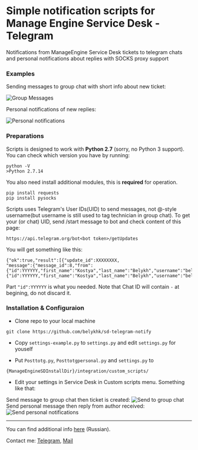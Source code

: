 # Simple notification scripts for Manage Engine Service Desk - Telegram
Notifications from ManageEngine Service Desk tickets to telegram chats and personal notifications about replies with SOCKS proxy support

### Examples
Sending messages to group chat with short info about new ticket:

![Group Messages](https://i.imgur.com/pmVXxFI.jpg)

Personal notifications of new replies:

![Personal notifications](https://i.imgur.com/c1pjSXS.jpg)

### Preparations
Scripts is designed to work with **Python 2.7** (sorry, no Python 3 support). You can check which version you have by running:
```
python -V
>Python 2.7.14
```

You also need install additional modules, this is **required** for operation.
```
pip install requests
pip install pysocks
```

Scripts uses Telegram's User IDs(UID) to send messages, not @-style username(but username is still used to tag technician in group chat). To get your (or chat) UID, send /start message to bot and check content of this page:
```
https://api.telegram.org/bot<bot token>/getUpdates
``` 
You will get something like this:
```
{"ok":true,"result":[{"update_id":XXXXXXXX,
"message":{"message_id":8,"from":{"id":YYYYYY,"first_name":"Kostya","last_name":"Belykh","username":"belykh_k"},"chat":{"id":YYYYYY,"first_name":"Kostya","last_name":"Belykh","username":"belykh_k","type":"private"},"date":1491057143,"text":"asd"}}]}
```
Part `"id":YYYYYY` is what you needed. Note that Chat ID will contain `-` at begining, do not discard it.

### Installation & Configuraion
 - Clone repo to your local machine
```
git clone https://github.com/belykhk/sd-telegram-notify
```
 - Copy `settings-example.py` to `settings.py` and edit `settings.py` for youself

 - Put `Posttotg.py`, `Posttotgpersonal.py` and `settings.py` to
```
{ManageEngineSDInstallDir}/integration/custom_scripts/
```
 - Edit your settings in Service Desk in Custom scripts menu. Something like that:
 
Send message to group chat then ticket is created:
![Send to group chat](https://i.imgur.com/lxzhTXg.png)
Send personal message then reply from author received:
![Send personal notifications](https://i.imgur.com/MwVyHPS.png)

___

You can find additional info [here](https://medium.com/@gofys_/%D0%BE%D0%BF%D0%BE%D0%B2%D0%B5%D1%89%D0%B5%D0%BD%D0%B8%D1%8F-%D0%B8%D0%B7-manageengine-service-desk-plus-%D0%B2-telegram-5d3be05b56e2) (Russian).

Contact me: [Telegram](https://t.me/belykh_k), [Mail](mailto:k@belykh.su)
